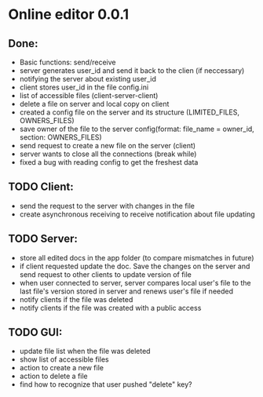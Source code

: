 # Online editor 0.0.1
## Done:
* Basic functions: send/receive
* server generates user_id and send it back to the clien (if neccessary)
* notifying the server about existing user_id
* client stores user_id in the file config.ini
* list of accessible files (client-server-client)
* delete a file on server and local copy on client
* created a config file on the server and its structure (LIMITED_FILES, OWNERS_FILES)
* save owner of the file to the server config(format: file_name = owner_id, section: OWNERS_FILES)
* send request to create a new file on the server (client)
* server wants to close all the connections (break while)
* fixed a bug with reading config to get the freshest data

## TODO Client:
* send the request to the server with changes in the file
* create asynchronous receiving to receive notification about file updating

## TODO Server:
* store all edited docs in the app folder (to compare mismatches in future)
* if client requested update the doc. Save the changes on the server and send request to other clients to update version of file
* when user connected to server, server compares local user's file to the last file's version stored in server and renews user's file if needed
* notify clients if the file was deleted
* notify clients if the file was created with a public access


## TODO GUI:
* update file list when the file was deleted
* show list of accessible files
* action to create a new file
* action to delete a file
* find how to recognize that user pushed "delete" key?
